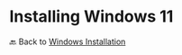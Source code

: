 # Installing Windows 11
🔙 Back to [Windows Installation](https://github.com/ProjectValhalla/OdinWindowsGuides/blob/main/pages/WindowsInstallation.md)